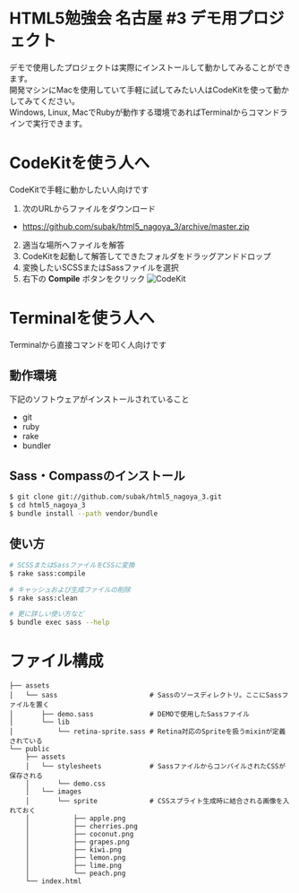 HTML5勉強会 名古屋 #3 デモ用プロジェクト
========================================
デモで使用したプロジェクトは実際にインストールして動かしてみることができます。  
開発マシンにMacを使用していて手軽に試してみたい人はCodeKitを使って動かしてみてください。  
Windows, Linux, MacでRubyが動作する環境であればTerminalからコマンドラインで実行できます。

CodeKitを使う人へ
=================
CodeKitで手軽に動かしたい人向けです

1. 次のURLからファイルをダウンロード
  - <https://github.com/subak/html5_nagoya_3/archive/master.zip>
2. 適当な場所へファイルを解答
3. CodeKitを起動して解答してできたフォルダをドラッグアンドドロップ
4. 変換したいSCSSまたはSassファイルを選択
5. 右下の **Compile** ボタンをクリック
![CodeKit](http://subak.github.io/html5_nagoya_3/images/CodeKit.png)

Terminalを使う人へ
==================
Terminalから直接コマンドを叩く人向けです

動作環境
--------
下記のソフトウェアがインストールされていること
- git
- ruby
- rake
- bundler


Sass・Compassのインストール
---------------------------
```bash
$ git clone git://github.com/subak/html5_nagoya_3.git
$ cd html5_nagoya_3
$ bundle install --path vendor/bundle
```

使い方
------
```bash
# SCSSまたはSassファイルをCSSに変換
$ rake sass:compile

# キャッシュおよび生成ファイルの削除
$ rake sass:clean

# 更に詳しい使い方など
$ bundle exec sass --help
```

ファイル構成
============
```
├── assets
│   └── sass                       # Sassのソースディレクトリ。ここにSassファイルを置く
│       ├── demo.sass              # DEMOで使用したSassファイル
│       └── lib
│           └── retina-sprite.sass # Retina対応のSpriteを扱うmixinが定義されている
└── public
    ├── assets
    │   └── stylesheets            # SassファイルからコンパイルされたCSSが保存される
    │       └── demo.css           
    │   └── images
    │       └── sprite             # CSSスプライト生成時に結合される画像を入れておく
    │           ├── apple.png
    │           ├── cherries.png
    │           ├── coconut.png
    │           ├── grapes.png
    │           ├── kiwi.png
    │           ├── lemon.png
    │           ├── lime.png
    │           └── peach.png
    └── index.html
```
